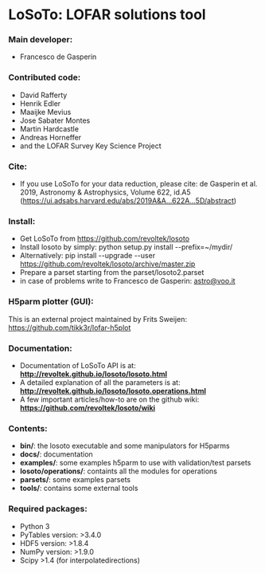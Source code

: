 LoSoTo: LOFAR solutions tool
============================

### Main developer:
* Francesco de Gasperin

### Contributed code:
* David Rafferty
* Henrik Edler
* Maaijke Mevius
* Jose Sabater Montes
* Martin Hardcastle
* Andreas Horneffer
* and the LOFAR Survey Key Science Project

### Cite:
* If you use LoSoTo for your data reduction, please cite: de Gasperin et al. 2019, Astronomy & Astrophysics, Volume 622, id.A5
(https://ui.adsabs.harvard.edu/abs/2019A&A...622A...5D/abstract)

### Install:
* Get LoSoTo from https://github.com/revoltek/losoto 
* Install losoto by simply: python setup.py install --prefix=~/mydir/
* Alternatively: pip install --upgrade --user https://github.com/revoltek/losoto/archive/master.zip 
* Prepare a parset starting from the parset/losoto2.parset
* in case of problems write to Francesco de Gasperin: astro@voo.it

### H5parm plotter (GUI):
This is an external project maintained by Frits Sweijen: https://github.com/tikk3r/lofar-h5plot

### Documentation:
* Documentation of LoSoTo API is at: __http://revoltek.github.io/losoto/losoto.html__
* A detailed explanation of all the parameters is at: __http://revoltek.github.io/losoto/losoto.operations.html__
* A few important articles/how-to are on the github wiki: __https://github.com/revoltek/losoto/wiki__

### Contents:
* __bin/__: the losoto executable and some manipulators for H5parms
* __docs/__: documentation
* __examples/__: some examples h5parm to use with validation/test parsets
* __losoto/operations/__: containts all the modules for operations
* __parsets/__: some examples parsets
* __tools/__: contains some external tools

### Required packages:
* Python 3
* PyTables version:  >3.4.0
* HDF5 version:      >1.8.4
* NumPy version:     >1.9.0
* Scipy              >1.4 (for interpolatedirections)

